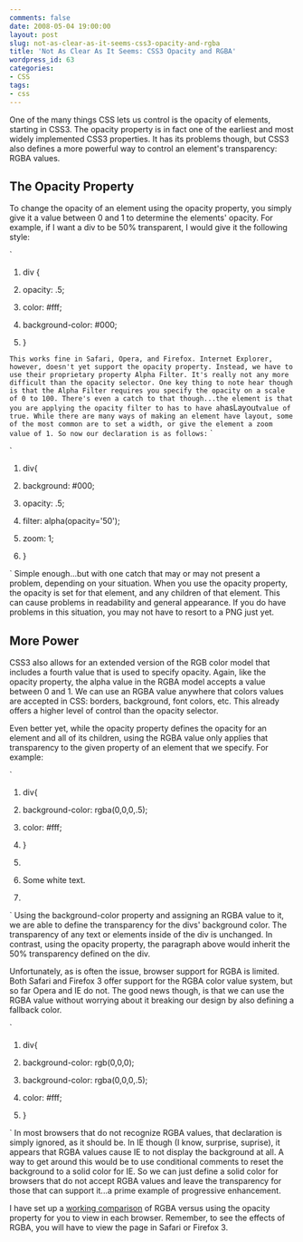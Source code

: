 ```yaml
---
comments: false
date: 2008-05-04 19:00:00
layout: post
slug: not-as-clear-as-it-seems-css3-opacity-and-rgba
title: 'Not As Clear As It Seems: CSS3 Opacity and RGBA'
wordpress_id: 63
categories:
- CSS
tags:
- css
---
```


One of the many things CSS lets us control is the opacity of elements, starting in CSS3. The opacity property is in fact one of the earliest and most widely implemented CSS3 properties. It has its problems though, but CSS3 also defines a more powerful way to control an element's transparency: RGBA values.


## The Opacity Property


To change the opacity of an element using the opacity property, you simply give it a value between 0 and 1 to determine the elements' opacity. For example, if I want a div to be 50% transparent, I would give it the following style:
`
`

`



	
  1. div {

	
  2. opacity: .5;

	
  3. color: #fff;

	
  4. background-color: #000;

	
  5. }


`
This works fine in Safari, Opera, and Firefox. Internet Explorer, however, doesn't yet support the opacity property. Instead, we have to use their proprietary property Alpha Filter. It's really not any more difficult than the opacity selector. One key thing to note hear though is that the Alpha Filter requires you specify the opacity on a scale of 0 to 100. There's even a catch to that though...the element is that you are applying the opacity filter to has to have a `hasLayout` value of true. While there are many ways of making an element have layout, some of the most common are to set a width, or give the element a zoom value of 1. So now our declaration is as follows:
`
`

`



	
  1. div{

	
  2. background: #000;

	
  3. opacity: .5;

	
  4. filter: alpha(opacity='50');

	
  5. zoom: 1;

	
  6. }


`
Simple enough...but with one catch that may or may not present a problem, depending on your situation. When you use the opacity property, the opacity is set for that element, and any children of that element. This can cause problems in readability and general appearance. If you do have problems in this situation, you may not have to resort to a PNG just yet.


## More Power


CSS3 also allows for an extended version of the RGB color model that includes a fourth value that is used to specify opacity. Again, like the opacity property, the alpha value in the RGBA model accepts a value between 0 and 1. We can use an RGBA value anywhere that colors values are accepted in CSS: borders, background, font colors, etc. This already offers a higher level of control than the opacity selector.

Even better yet, while the opacity property defines the opacity for an element and all of its children, using the RGBA value only applies that transparency to the given property of an element that we specify. For example:
`
`

`



	
  1. div{

	
  2. background-color: rgba(0,0,0,.5);

	
  3. color: #fff;

	
  4. }

	
  5. <div>

	
  6. Some white text.

	
  7. </div>


`
Using the background-color property and assigning an RGBA value to it, we are able to define the transparency for the divs' background color. The transparency of any text or elements inside of the div is unchanged. In contrast, using the opacity property, the paragraph above would inherit the 50% transparency defined on the div.

Unfortunately, as is often the issue, browser support for RGBA is limited. Both Safari and Firefox 3 offer support for the RGBA color value system, but so far Opera and IE do not. The good news though, is that we can use the RGBA value without worrying about it breaking our design by also defining a fallback color.
`
`

`



	
  1. div{

	
  2. background-color: rgb(0,0,0);

	
  3. background-color: rgba(0,0,0,.5);

	
  4. color: #fff;

	
  5. }


`
In most browsers that do not recognize RGBA values, that declaration is simply ignored, as it should be. In IE though (I know, surprise, suprise), it appears that RGBA values cause IE to not display the background at all. A way to get around this would be to use conditional comments to reset the background to a solid color for IE. So we can just define a solid color for browsers that do not accept RGBA values and leave the transparency for those that can support it...a prime example of progressive enhancement.

I have set up a [working comparison](opacity.asp) of RGBA versus using the opacity property for you to view in each browser. Remember, to see the effects of RGBA, you will have to view the page in Safari or Firefox 3.

